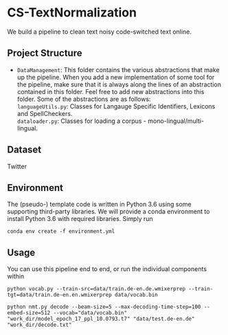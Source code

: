 # CS-TextNormalization
We build a pipeline to clean text noisy code-switched text online.

## Project Structure

* `DataManagement`: This folder contains the various abstractions that make up the pipeline. When you add a new implementation of some tool for the pipeline, make sure that it is always along the lines of an abstraction contained in this folder. Feel free to add new abstractions into this folder. Some of the abstractions are as follows:  
    `languageUtils.py`: Classes for Langauge Specific Identifiers, Lexicons and SpellCheckers.  
    `dataloader.py`: Classes for loading a corpus - mono-lingual/multi-lingual.  


## Dataset

Twitter

## Environment

The (pseudo-) template code is written in Python 3.6 using some supporting third-party libraries. We will provide a conda environment to install Python 3.6 with required libraries. Simply run

```[bash]
conda env create -f environment.yml
```

## Usage

You can use this pipeline end to end, or run the individual components within 

```[bash]
python vocab.py --train-src=data/train.de-en.de.wmixerprep --train-tgt=data/train.de-en.en.wmixerprep data/vocab.bin
```

```
python nmt.py decode --beam-size=5 --max-decoding-time-step=100 --embed-size=512 --vocab="data/vocab.bin" "work_dir/model_epoch_17_ppl_10.0793.t7" "data/test.de-en.de" "work_dir/decode.txt"
```



